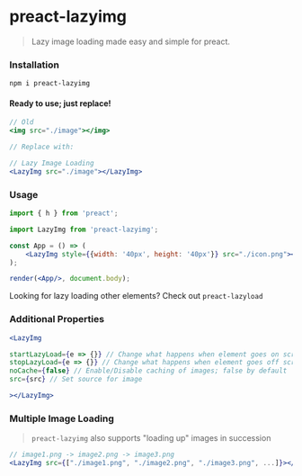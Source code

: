 # preact-lazyimg
> Lazy image loading made easy and simple for preact.

### Installation
```
npm i preact-lazyimg
```

#### Ready to use; just replace!
```jsx
// Old
<img src="./image"></img>

// Replace with:

// Lazy Image Loading
<LazyImg src="./image"></LazyImg>
```

### Usage
```jsx
import { h } from 'preact';

import LazyImg from 'preact-lazyimg';

const App = () => (
    <LazyImg style={{width: '40px', height: '40px'}} src="./icon.png"></LazyImg>
);

render(<App/>, document.body);
```

Looking for lazy loading other elements? Check out `preact-lazyload`

### Additional Properties
```jsx
<LazyImg

startLazyLoad={e => {}} // Change what happens when element goes on screen
stopLazyLoad={e => {}} // Change what happens when element goes off screen
noCache={false} // Enable/Disable caching of images; false by default
src={src} // Set source for image

></LazyImg>
```

### Multiple Image Loading
> `preact-lazyimg` also supports "loading up" images in succession

```jsx
// image1.png -> image2.png -> image3.png
<LazyImg src={["./image1.png", "./image2.png", "./image3.png", ...]}></LazyImg>
```